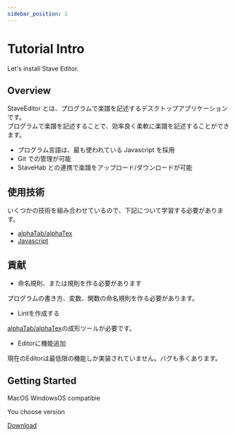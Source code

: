 ```yaml
---
sidebar_position: 1
---
```


# Tutorial Intro

Let's install Stave Editor.


## Overview

StaveEditor とは、プログラムで楽譜を記述するデスクトップアプリケーションです。  
プログラムで楽譜を記述することで、効率良く柔軟に楽譜を記述することができます。

- プログラム言語は、最も使われている Javascript を採用
- Git での管理が可能
- StaveHab との連携で楽譜をアップロード/ダウンロードが可能

## 使用技術

いくつかの技術を組み合わせているので、下記について学習する必要があります。

- [alphaTab/alphaTex](https://www.alphatab.net/docs/alphaTex/introduction)
- [Javascript](https://developer.mozilla.org/ja/docs/Web/JavaScript)

## 貢献

- 命名規則、または規則を作る必要があります

プログラムの書き方、変数、関数の命名規則を作る必要があります。

- Lintを作成する

[alphaTab/alphaTex](https://www.alphatab.net/docs/alphaTex/introduction)の成形ツールが必要です。

- Editorに機能追加

現在のEditorは最低限の機能しか実装されていません。バグも多くあります。

## Getting Started

MacOS WindowsOS compatible

You choose version

[Download](https://drive.google.com/drive/folders/1pIMDUDwIXKKXNIKEyjsouyzTAVkYV0EV?usp=sharing)